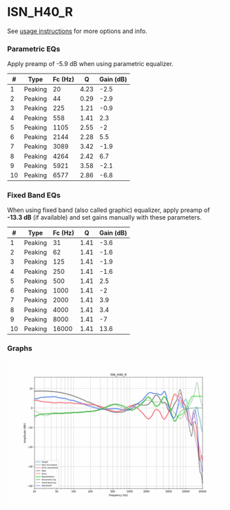 # ISN_H40_R
See [usage instructions](https://github.com/jaakkopasanen/AutoEq#usage) for more options and info.

### Parametric EQs
Apply preamp of -5.9 dB when using parametric equalizer.

|   # | Type    |   Fc (Hz) |    Q |   Gain (dB) |
|-----|---------|-----------|------|-------------|
|   1 | Peaking |        20 | 4.23 |        -2.5 |
|   2 | Peaking |        44 | 0.29 |        -2.9 |
|   3 | Peaking |       225 | 1.21 |        -0.9 |
|   4 | Peaking |       558 | 1.41 |         2.3 |
|   5 | Peaking |      1105 | 2.55 |        -2   |
|   6 | Peaking |      2144 | 2.28 |         5.5 |
|   7 | Peaking |      3089 | 3.42 |        -1.9 |
|   8 | Peaking |      4264 | 2.42 |         6.7 |
|   9 | Peaking |      5921 | 3.58 |        -2.1 |
|  10 | Peaking |      6577 | 2.86 |        -6.8 |

### Fixed Band EQs
When using fixed band (also called graphic) equalizer, apply preamp of **-13.3 dB** (if available) and set gains manually with these parameters.

|   # | Type    |   Fc (Hz) |    Q |   Gain (dB) |
|-----|---------|-----------|------|-------------|
|   1 | Peaking |        31 | 1.41 |        -3.6 |
|   2 | Peaking |        62 | 1.41 |        -1.6 |
|   3 | Peaking |       125 | 1.41 |        -1.9 |
|   4 | Peaking |       250 | 1.41 |        -1.6 |
|   5 | Peaking |       500 | 1.41 |         2.5 |
|   6 | Peaking |      1000 | 1.41 |        -2   |
|   7 | Peaking |      2000 | 1.41 |         3.9 |
|   8 | Peaking |      4000 | 1.41 |         3.4 |
|   9 | Peaking |      8000 | 1.41 |        -7   |
|  10 | Peaking |     16000 | 1.41 |        13.6 |

### Graphs
![](./ISN_H40_R.png)
